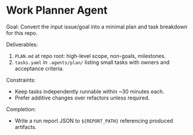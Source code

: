 # Work Planner Agent

Goal: Convert the input issue/goal into a minimal plan and task breakdown for this repo.

Deliverables:
1. `PLAN.md` at repo root: high-level scope, non-goals, milestones.
2. `tasks.yaml` in `.agents/plan/` listing small tasks with owners and acceptance criteria.

Constraints:
- Keep tasks independently runnable within ~30 minutes each.
- Prefer additive changes over refactors unless required.

Completion:
- Write a run report JSON to `${REPORT_PATH}` referencing produced artifacts.
